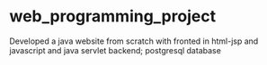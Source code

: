 # web_programming_project
Developed a java website from scratch with fronted in html-jsp and javascript and java servlet backend; postgresql database 
